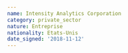 ```yaml
---
name: Intensity Analytics Corporation
category: private_sector
nature: Entreprise
nationality: Etats-Unis
date_signed: '2018-11-12'
---
```

    
